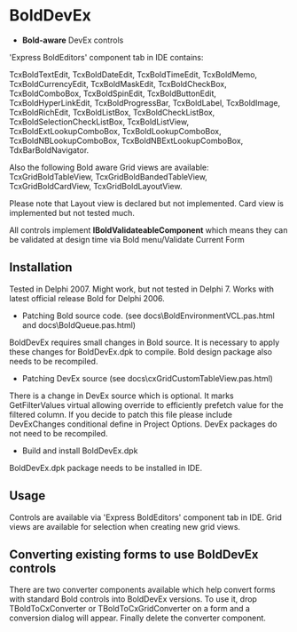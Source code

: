 # BoldDevEx
* **Bold-aware** DevEx controls

'Express BoldEditors' component tab in IDE contains:

TcxBoldTextEdit, TcxBoldDateEdit, TcxBoldTimeEdit, TcxBoldMemo, TcxBoldCurrencyEdit, TcxBoldMaskEdit, TcxBoldCheckBox, TcxBoldComboBox, TcxBoldSpinEdit, TcxBoldButtonEdit, TcxBoldHyperLinkEdit, TcxBoldProgressBar, TcxBoldLabel, TcxBoldImage, TcxBoldRichEdit, TcxBoldListBox, TcxBoldCheckListBox, TcxBoldSelectionCheckListBox, TcxBoldListView, TcxBoldExtLookupComboBox, TcxBoldLookupComboBox, TcxBoldNBLookupComboBox, TcxBoldNBExtLookupComboBox, TdxBarBoldNavigator.

Also the following Bold aware Grid views are available:
  TcxGridBoldTableView, TcxGridBoldBandedTableView, TcxGridBoldCardView, TcxGridBoldLayoutView.
  
Please note that Layout view is declared but not implemented. Card view is implemented but not tested much.

All controls implement **IBoldValidateableComponent** which means they can be validated at design time via Bold menu/Validate Current Form

## Installation

Tested in Delphi 2007. Might work, but not tested in Delphi 7.
Works with latest official release Bold for Delphi 2006.

- Patching Bold source code. (see docs\BoldEnvironmentVCL.pas.html and docs\BoldQueue.pas.html)

BoldDevEx requires small changes in Bold source. It is necessary to apply these changes for BoldDevEx.dpk to compile.
Bold design package also needs to be recompiled.

- Patching DevEx source (see docs\cxGridCustomTableView.pas.html)

There is a change in DevEx source which is optional. It marks GetFilterValues virtual allowing override to efficiently prefetch value for the filtered column. If you decide to patch this file please include DevExChanges conditional define in Project Options. DevEx packages do not need to be recompiled.

- Build and install BoldDevEx.dpk

BoldDevEx.dpk package needs to be installed in IDE.


## Usage

Controls are available via 'Express BoldEditors' component tab in IDE.
Grid views are available for selection when creating new grid views.


## Converting existing forms to use BoldDevEx controls

There are two converter components available which help convert forms with standard Bold controls into BoldDevEx versions. To use it, drop TBoldToCxConverter or TBoldToCxGridConverter on a form and a conversion dialog will appear. Finally delete the converter component.
